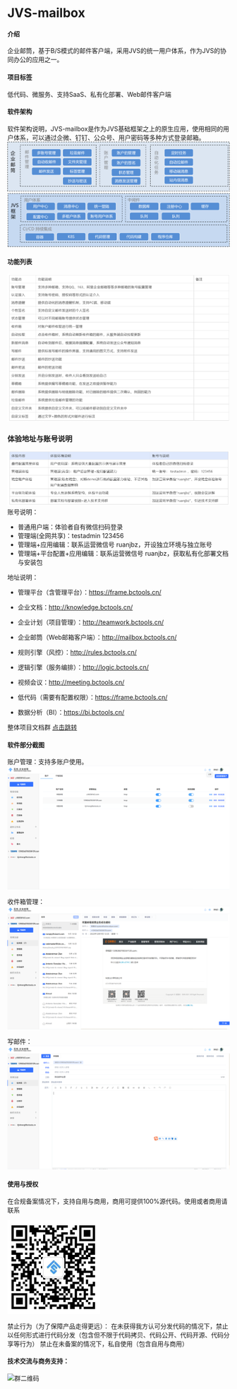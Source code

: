 # JVS-mailbox

#### 介绍
企业邮筒，基于B/S模式的邮件客户端，采用JVS的统一用户体系，作为JVS的协同办公的应用之一。


#### 项目标签
低代码、微服务、支持SaaS、私有化部署、Web邮件客户端


#### 软件架构
软件架构说明，JVS-mailbox是作为JVS基础框架之上的原生应用，使用相同的用户体系，可以通过企微、钉钉、公众号、用户密码等多种方式登录邮箱。
![输入图片说明](image.png)
#### 功能列表
![输入图片说明](img/image1111.png)

### **体验地址与账号说明**
![输入图片说明](img/image%E8%B4%A6%E5%8F%B7.png)
账号说明：

- 普通用户端：体验者自有微信扫码登录
- 管理端(全网共享)：testadmin  123456
- 管理端+应用编辑：联系运营微信号 ruanjbz，开设独立环境与独立账号
- 管理端+平台配置+应用编辑：联系运营微信号 ruanjbz，获取私有化部署文档与安装包


地址说明：

- 管理平台（含管理平台）：https://frame.bctools.cn/

- 企业文档：http://knowledge.bctools.cn/
- 企业计划（项目管理）：http://teamwork.bctools.cn/
- 企业邮筒（Web邮箱客户端）：http://mailbox.bctools.cn/
- 规则引擎（风控）：http://rules.bctools.cn/
- 逻辑引擎（服务编排）：http://logic.bctools.cn/
- 视频会议：http://meeting.bctools.cn/
- 低代码（需要有配置权限）：https://frame.bctools.cn/
- 数据分析（BI）：https://bi.bctools.cn/

整体项目文档群 [点击跳转](http://knowledge.bctools.cn/#/view?id=dd37733c43c064ac1c4f1c2155e04ce6)




#### 软件部分截图
账户管理：支持多账户使用。
![输入图片说明](img/%E8%B4%A6%E6%88%B7%E7%AE%A1%E7%90%86.png)

收件箱管理：
![输入图片说明](img/%E6%94%B6%E4%BB%B6%E7%AE%B1%E9%82%AE%E4%BB%B6%E9%A2%84%E8%A7%88.png)

写邮件：
![输入图片说明](img/%E5%86%99%E9%82%AE%E4%BB%B6.png)



#### 使用与授权
在合规备案情况下，支持自用与商用，商用可提供100%源代码。使用或者商用请联系

![输入图片说明](img/1673349222163.png)

禁止行为（为了保障产品走得更远）：
在未获得我方认可分发代码的情况下，禁止以任何形式进行代码分发（包含但不限于代码拷贝、代码公开、代码开源、代码分享等行为）
禁止在未备案的情况下，私自使用（包含自用与商用）
#### 技术交流与商务支持：

![群二维码](https://github.com/RKQF-JVS/JVS-mailbox-QQ-web-/assets/94048608/59cc57d6-c0c6-45a7-a347-a9ee90b68509)

